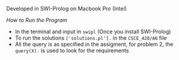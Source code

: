 
Developed in SWI-Prolog on Macbook Pro (Intel)

*How to Run the Program*
- In the terminal and input in ```swipl``` (Once you install SWI-Prolog)
- To run the solutions ```['solutions.pl'].``` in the ```CSCE_420/A6``` file
- All the query is as specified in the assigment, for problem 2, the ```query(X).``` is used to look for the requirements

